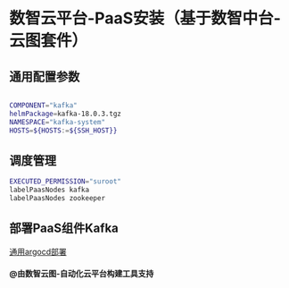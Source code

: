 # 数智云平台-PaaS安装（基于数智中台-云图套件）

## 通用配置参数

```bash

COMPONENT="kafka"
helmPackage=kafka-18.0.3.tgz
NAMESPACE="kafka-system"
HOSTS=${HOSTS:=${SSH_HOST}}

```

## 调度管理

````bash
EXECUTED_PERMISSION="suroot"
labelPaasNodes kafka
labelPaasNodes zookeeper
````

## 部署PaaS组件Kafka

[通用argocd部署](deploypaas.md)

#### @由数智云图-自动化云平台构建工具支持
